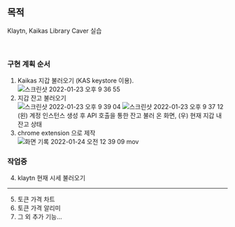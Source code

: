 ## 목적

Klaytn, Kaikas Library Caver 실습

<br />

### 구현 계획 순서
1. Kaikas 지갑 불러오기 (KAS keystore 이용).  
 ![스크린샷 2022-01-23 오후 9 36 55](https://user-images.githubusercontent.com/87772236/150678713-c4db7b32-44e7-4ee0-b082-ade41700ad78.png)
2. 지갑 잔고 불러오기  
![스크린샷 2022-01-23 오후 9 39 04](https://user-images.githubusercontent.com/87772236/150678791-e57630f7-0070-4756-8ca8-fd26d31f53a0.png)
![스크린샷 2022-01-23 오후 9 37 12](https://user-images.githubusercontent.com/87772236/150678714-e90c4d62-1d98-4493-9c9b-5854ad9b8478.png)  
  (왼) 계정 인스턴스 생성 후 API 호출을 통한 잔고 불러 온 화면, (우) 현재 지갑 내 잔고 상태  
3. chrome extension 으로 제작  
![화면 기록 2022-01-24 오전 12 39 09 mov](https://user-images.githubusercontent.com/87772236/150686575-1ffb16bd-890e-49ce-a4a0-f551f594e0c0.gif)

### **작업중**  
4. klaytn 현재 시세 불러오기  
---

5. 토큰 가격 차트  
6. 토큰 가격 알리미  
7. 그 외 추가 기능...  
